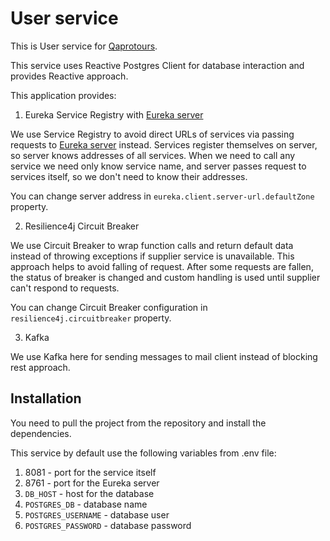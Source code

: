 # User service

This is User service for [Qaprotours](https://github.com/ilisau/qaprotours).

This service uses Reactive Postgres Client for database interaction and provides Reactive approach.

This application provides:

1) Eureka Service Registry with [Eureka server](https://github.com/ilisau/eureka-server)

We use Service Registry to avoid direct URLs of services via passing requests
to [Eureka server](https://github.com/ilisau/eureka-server) instead.
Services register themselves on server, so server knows addresses of all services.
When we need to call any service we need only know service name, and server
passes request to services itself, so we don't need to know their addresses.

You can change server address in ```eureka.client.server-url.defaultZone``` property.

2) Resilience4j Circuit Breaker

We use Circuit Breaker to wrap function calls and return default data instead
of throwing exceptions if supplier service is unavailable. This approach helps to avoid falling of request.
After some requests are fallen, the status of breaker is changed and custom handling is used until supplier can't
respond to requests.

You can change Circuit Breaker configuration in ```resilience4j.circuitbreaker``` property.

3) Kafka

We use Kafka here for sending messages to mail client instead of blocking rest approach.


## Installation

You need to pull the project from the repository and install the dependencies.

This service by default use the following variables from .env file:

1. 8081 - port for the service itself
2. 8761 - port for the Eureka server
2. `DB_HOST` - host for the database
3. `POSTGRES_DB` - database name
4. `POSTGRES_USERNAME` - database user
5. `POSTGRES_PASSWORD` - database password
